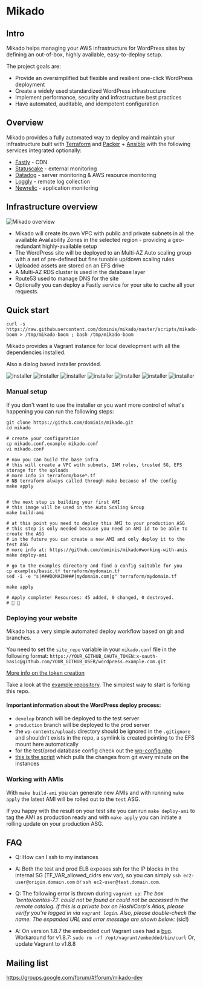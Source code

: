 # Mikado

## Intro

Mikado helps managing your AWS infrastructure for WordPress sites by defining an out-of-box, highly available, easy-to-deploy setup.

The project goals are:
- Provide an oversimplified but flexible and resilient one-click WordPress deployment
- Create a widely used standardized WordPress infrastructure
- Implement performance, security and infrastructure best practices
- Have automated, auditable, and idempotent configuration


## Overview

Mikado provides a fully automated way to deploy and maintain your infrastructure built with [Terraform](https://terraform.io/) and [Packer](https://packer.io/) + [Ansible](https://www.ansible.com/) with the following services integrated optionally:

- [Fastly](https://fastly.com/) - CDN
- [Statuscake](https://statuscake.com/) - external monitoring
- [Datadog](http://datadog.com/) - server monitoring & AWS resource monitoring
- [Loggly](https://loggly.com/) - remote log collection
- [Newrelic](https://newrelic.com/) - application monitoring

## Infrastructure overview

![Mikado overview](https://github.com/dominis/mikado/blob/master/resources/mikado-infra.png)

- Mikado will create its own VPC with public and private subnets in all the available Availability Zones in the selected region - providing a geo-redundant highly-available setup
- The WordPress site will be deployed to an Multi-AZ Auto scaling group with a set of pre-defined but fine tunable up/down scaling rules
- Uploaded assets are stored on an EFS drive
- A Multi-AZ RDS cluster is used in the database layer
- Route53 used to manage DNS for the site
- Optionally you can deploy a Fastly service for your site to cache all your requests.

## Quick start

```
curl -s https://raw.githubusercontent.com/dominis/mikado/master/scripts/mikado-boom > /tmp/mikado-boom ; bash /tmp/mikado-boom
```

Mikado provides a Vagrant instance for local development with all the dependencies installed.

Also a dialog based installer provided.

![installer](https://cloud.githubusercontent.com/assets/157738/20834138/cb8d69cc-b893-11e6-9abc-d3d48dc32b43.png)
![installer](https://cloud.githubusercontent.com/assets/157738/20834140/cb906384-b893-11e6-860f-4742cd1668bc.png)
![installer](https://cloud.githubusercontent.com/assets/157738/20834141/cb908008-b893-11e6-95e5-4a936874845e.png)
![installer](https://cloud.githubusercontent.com/assets/157738/20834137/cb8c66a8-b893-11e6-9cba-df01e8eaac01.png)
![installer](https://cloud.githubusercontent.com/assets/157738/20834139/cb8de0a0-b893-11e6-995f-3bd7e0b60b16.png)
![installer](https://cloud.githubusercontent.com/assets/157738/20834136/cb8c2940-b893-11e6-97f8-289e902a68ee.png)
![installer](https://cloud.githubusercontent.com/assets/157738/20837059/9b65aa3e-b8a2-11e6-892a-82a0e8083ab3.png)

### Manual setup

If you don't want to use the installer or you want more control of what's happening you can run the following steps:

```
git clone https://github.com/dominis/mikado.git
cd mikado

# create your configuration
cp mikado.conf.example mikado.conf
vi mikado.conf

# now you can build the base infra
# this will create a VPC with subnets, IAM roles, trusted SG, EFS storage for the uploads
# more info in terraform/base*.tf
# NB terraform always called through make because of the config
make apply


# the next step is building your first AMI
# this image will be used in the Auto Scaling Group
make build-ami

# at this point you need to deploy this AMI to your production ASG
# this step is only needed because you need an AMI id to be able to create the ASG
# in the future you can create a new AMI and only deploy it to the test ASG
# more info at: https://github.com/dominis/mikado#working-with-amis
make deploy-ami

# go to the examples directory and find a config suitable for you
cp examples/basic.tf terraform/mydomain.tf
sed -i -e "s|###DOMAIN###|mydomain.com|g" terraform/mydomain.tf

make apply

# Apply complete! Resources: 45 added, 0 changed, 0 destroyed.
# 👏 🍾
```



### Deploying your website

Mikado has a very simple automated deploy workflow based on git and branches.

You need to set the `site_repo` variable in your `mikado.conf` file in the following format: `https://YOUR_GITHUB_OAUTH_TOKEN:x-oauth-basic@github.com/YOUR_GITHUB_USER/wordpress.example.com.git`

[More info on the token creation](https://help.github.com/articles/creating-an-access-token-for-command-line-use/)


Take a look at the [example repository](https://github.com/dominis/wordpress.example.com). The simplest way to start is forking this repo.

#### Important information about the WordPress deploy process:

- `develop` branch will be deployed to the test server
- `production` branch will be deployed to the prod server
- the `wp-contents/uploads` directory should be ignored in the `.gitignore` and shouldn't exists in the repo, a symlink is created pointing to the EFS mount here automatically
- for the test/prod database config check out the [wp-config.php](https://github.com/dominis/wordpress.example.com/blob/develop/wp-config-sample.php#L32-L36)
- [this is the script](https://github.com/dominis/mikado/blob/master/ansible/roles/wordpress/templates/deploy_wordpress.j2) which pulls the changes from git every minute on the instances

### Working with AMIs

With `make build-ami` you can generate new AMIs and with running `make apply` the latest AMI will be rolled out to the `test` ASG.

If you happy with the result on your test site you can run `make deploy-ami` to tag the AMI as production ready and with `make apply` you can initiate a rolling update on your production ASG.

## FAQ

- Q: How can I ssh to my instances
- A: Both the test and prod ELB exposes ssh for the IP blocks in the internal SG (TF_VAR_allowed_cidrs env var), so you can simply `ssh ec2-user@origin.domain.com` or `ssh ec2-user@test.domain.com`.


- Q: The following error is thrown during `vagrant up`:
    _The box 'bento/centos-7.1' could not be found or could not be accessed in the remote catalog. If this is a private box on HashiCorp's Atlas, please verify you're logged in via `vagrant login`. Also, please double-check the name. The expanded URL and error message are shown below:_ (sic!)
- A: On version 1.8.7 the embedded curl Vagrant uses had a [bug](https://github.com/mitchellh/vagrant/issues/7969).
    Workaround for v1.8.7: `sudo rm -rf /opt/vagrant/embedded/bin/curl`
    Or, update Vagrant to v1.8.8

## Mailing list

https://groups.google.com/forum/#!forum/mikado-dev
